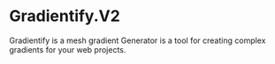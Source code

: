 # Gradientify.V2
 Gradientify  is a  mesh gradient Generator is a tool for creating complex gradients for your web projects.
